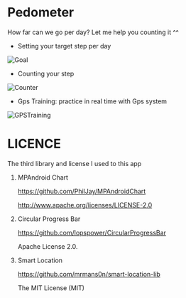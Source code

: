# Pedometer
How far can we go per day? Let me help you counting it ^^

- Setting your target step per day

![Goal](https://user-images.githubusercontent.com/80594990/190896900-cd1e7d51-d0dd-4459-9d2a-8e87f8621f65.png)


- Counting your step

 ![Counter](https://user-images.githubusercontent.com/80594990/190896916-49384115-f337-42a0-9745-9afc5f4302b3.png)


- Gps Training: practice in real time with Gps system

![GPSTraining](https://user-images.githubusercontent.com/80594990/190896921-ae8db8cc-bcd5-4cd7-8ce1-7346dc2aef78.png)

# LICENCE

The third library and license I used to this app

1) MPAndroid Chart

   https://github.com/PhilJay/MPAndroidChart

   http://www.apache.org/licenses/LICENSE-2.0

2) Circular Progress Bar

   https://github.com/lopspower/CircularProgressBar

   Apache License 2.0.

3) Smart Location

   https://github.com/mrmans0n/smart-location-lib

   The MIT License (MIT)
